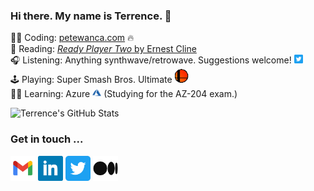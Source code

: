 ### Hi there. My name is Terrence. 👋 

👨‍💻 Coding: [petewanca.com](https://petewanca.com) 🔥   
📖 Reading: [_Ready Player Two_ by Ernest Cline](https://www.goodreads.com/book/show/26082916-ready-player-two)   
🎧 Listening: Anything synthwave/retrowave. Suggestions welcome! [<img src="https://raw.githubusercontent.com/terrencemm2/terrencemm2/main/assets/twitter_logo.png" height=14 />](https://twitter.com/TerrenceMahnken)  
🕹 Playing: Super Smash Bros. Ultimate <img src="https://raw.githubusercontent.com/terrencemm2/terrencemm2/main/assets/smash.gif" height=22 />  
👨‍🏫 Learning: Azure <img src="https://raw.githubusercontent.com/terrencemm2/terrencemm2/main/assets/azure.png" height=14 /> (Studying for the AZ-204 exam.)

![Terrence's GitHub Stats](https://github-readme-stats.vercel.app/api?username=terrencemm2&count_private=true&show_icons=true&title_color=20c997&bg_color=333&text_color=eee&icon_color=20c997&hide_border=true)

### Get in touch ...

[<img src="https://raw.githubusercontent.com/terrencemm2/terrencemm2/main/assets/gmail_logo.png" height=40 />](mailto:terrencemm2@gmail.com) 
[<img src="https://raw.githubusercontent.com/terrencemm2/terrencemm2/main/assets/linkedin_logo.png" height=40 />](https://www.linkedin.com/in/terrencemahnken/)
[<img src="https://raw.githubusercontent.com/terrencemm2/terrencemm2/main/assets/twitter_logo.png" height=40 />](https://twitter.com/TerrenceMahnken)
[<img src="https://raw.githubusercontent.com/terrencemm2/terrencemm2/main/assets/medium_logo.png" height=40 />](https://medium.com/@terrencemm2)
